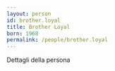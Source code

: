 ```yaml
---
layout: person
id: brother.loyal
title: Brother Loyal
born: 1968
permalink: /people/brother.loyal
---
```


Dettagli della persona 